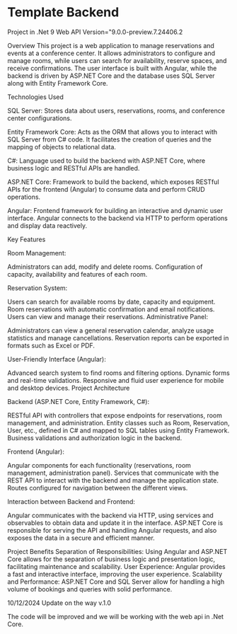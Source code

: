 # Template Backend

Project in .Net 9 Web API Version="9.0.0-preview.7.24406.2

Overview
This project is a web application to manage reservations and events at a conference center. It allows administrators to configure and manage rooms, while users can search for availability, reserve spaces, and receive confirmations. The user interface is built with Angular, while the backend is driven by ASP.NET Core and the database uses SQL Server along with Entity Framework Core.

Technologies Used

SQL Server: Stores data about users, reservations, rooms, and conference center configurations.

Entity Framework Core: Acts as the ORM that allows you to interact with SQL Server from C# code. It facilitates the creation of queries and the mapping of objects to relational data.

C#: Language used to build the backend with ASP.NET Core, where business logic and RESTful APIs are handled.

ASP.NET Core: Framework to build the backend, which exposes RESTful APIs for the frontend (Angular) to consume data and perform CRUD operations.

Angular: Frontend framework for building an interactive and dynamic user interface. Angular connects to the backend via HTTP to perform operations and display data reactively.

Key Features

Room Management:

Administrators can add, modify and delete rooms.
Configuration of capacity, availability and features of each room.

Reservation System:

Users can search for available rooms by date, capacity and equipment.
Room reservations with automatic confirmation and email notifications.
Users can view and manage their reservations.
Administrative Panel:

Administrators can view a general reservation calendar, analyze usage statistics and manage cancellations.
Reservation reports can be exported in formats such as Excel or PDF.

User-Friendly Interface (Angular):

Advanced search system to find rooms and filtering options.
Dynamic forms and real-time validations.
Responsive and fluid user experience for mobile and desktop devices.
Project Architecture

Backend (ASP.NET Core, Entity Framework, C#):

RESTful API with controllers that expose endpoints for reservations, room management, and administration.
Entity classes such as Room, Reservation, User, etc., defined in C# and mapped to SQL tables using Entity Framework.
Business validations and authorization logic in the backend.

Frontend (Angular):

Angular components for each functionality (reservations, room management, administration panel).
Services that communicate with the REST API to interact with the backend and manage the application state.
Routes configured for navigation between the different views.

Interaction between Backend and Frontend:

Angular communicates with the backend via HTTP, using services and observables to obtain data and update it in the interface.
ASP.NET Core is responsible for serving the API and handling Angular requests, and also exposes the data in a secure and efficient manner.

Project Benefits
Separation of Responsibilities: Using Angular and ASP.NET Core allows for the separation of business logic and presentation logic, facilitating maintenance and scalability.
User Experience: Angular provides a fast and interactive interface, improving the user experience.
Scalability and Performance: ASP.NET Core and SQL Server allow for handling a high volume of bookings and queries with solid performance.

10/12/2024 Update on the way v.1.0

The code will be improved and we will be working with the web api in .Net Core.
